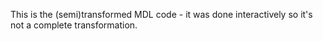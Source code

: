 
This is the (semi)transformed MDL code - it was done interactively so it's not a complete transformation.
















